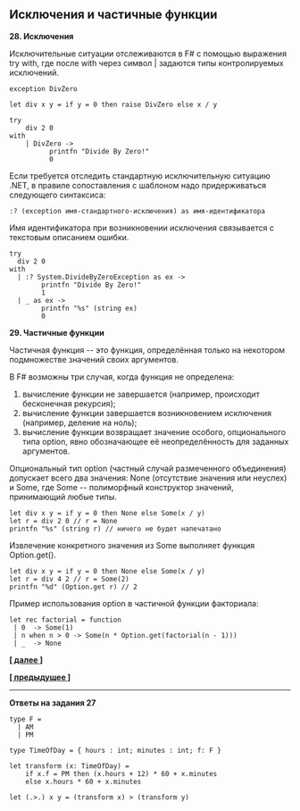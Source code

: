 ## Исключения и частичные функции

**28. Исключения**

Исключительные ситуации отслеживаются в F# с помощью выражения try with, где после with через символ | задаются типы контролируемых исключений.

```
exception DivZero

let div x y = if y = 0 then raise DivZero else x / y
 
try
    div 2 0
with
    | DivZero ->
          printfn "Divide By Zero!"
          0
```

Если требуется отследить стандартную исключительную ситуацию .NET, в правиле сопоставления с шаблоном надо придерживаться следующего синтаксиса:

```
:? (exception имя-стандартного-исключения) as имя-идентификатора 
```

Имя идентификатора при возникновении исключения связывается с текстовым описанием ошибки.

```
try
  div 2 0
with
  | :? System.DivideByZeroException as ex -> 
        printfn "Divide By Zero!"
        1
  | _ as ex ->
        printfn "%s" (string ex)
        0
```

**29. Частичные функции**

Частичная функция -- это функция, определённая только на некотором подмножестве значений своих аргументов.

В F# возможны три случая, когда функция не определена:

1) вычисление функции не завершается (например, происходит бесконечная рекурсия);
2) вычисление функции завершается возникновением исключения (например, деление на ноль);
3) вычисление функции возвращает значение особого, опционального типа option, явно обозначающее её неопределённость для заданных аргументов.

Опциональный тип option (частный случай размеченного объединения) допускает всего два значения: None (отсутствие значения или неуспех) и Some, где Some -- полиморфный конструктор значений, принимающий любые типы.

```
let div x y = if y = 0 then None else Some(x / y)
let r = div 2 0 // r = None
printfn "%s" (string r) // ничего не будет напечатано
```

Извлечение конкретного значения из Some выполняет функция Option.get().

```
let div x y = if y = 0 then None else Some(x / y)
let r = div 4 2 // r = Some(2)
printfn "%d" (Option.get r) // 2
```

Пример использования option в частичной функции факториала:

```
let rec factorial = function 
 | 0  -> Some(1)
 | n when n > 0 -> Some(n * Option.get(factorial(n - 1)))
 | _  -> None
```

**[[ далее ]](https://skillsmart.ru/fp/fsh/ed44a53c6e.html)**

**[[ предыдущее ]](https://skillsmart.ru/fp/fsh/d0a0708sf7.html)**

---

**Ответы на задания 27**

```
type F = 
  | AM
  | PM

type TimeOfDay = { hours : int; minutes : int; f: F }

let transform (x: TimeOfDay) = 
    if x.f = PM then (x.hours + 12) * 60 + x.minutes
    else x.hours * 60 + x.minutes

let (.>.) x y = (transform x) > (transform y) 
```
